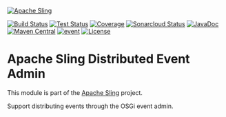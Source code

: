 [![Apache Sling](https://sling.apache.org/res/logos/sling.png)](https://sling.apache.org)

&#32;[![Build Status](https://ci-builds.apache.org/job/Sling/job/modules/job/sling-org-apache-sling-event-dea/job/master/badge/icon)](https://ci-builds.apache.org/job/Sling/job/modules/job/sling-org-apache-sling-event-dea/job/master/)&#32;[![Test Status](https://img.shields.io/jenkins/tests.svg?jobUrl=https://ci-builds.apache.org/job/Sling/job/modules/job/sling-org-apache-sling-event-dea/job/master/)](https://ci-builds.apache.org/job/Sling/job/modules/job/sling-org-apache-sling-event-dea/job/master/test/?width=800&height=600)&#32;[![Coverage](https://sonarcloud.io/api/project_badges/measure?project=apache_sling-org-apache-sling-event-dea&metric=coverage)](https://sonarcloud.io/dashboard?id=apache_sling-org-apache-sling-event-dea)&#32;[![Sonarcloud Status](https://sonarcloud.io/api/project_badges/measure?project=apache_sling-org-apache-sling-event-dea&metric=alert_status)](https://sonarcloud.io/dashboard?id=apache_sling-org-apache-sling-event-dea)&#32;[![JavaDoc](https://www.javadoc.io/badge/org.apache.sling/org.apache.sling.event.dea.svg)](https://www.javadoc.io/doc/org.apache.sling/org-apache-sling-event-dea)&#32;[![Maven Central](https://maven-badges.herokuapp.com/maven-central/org.apache.sling/org.apache.sling.event.dea/badge.svg)](https://search.maven.org/#search%7Cga%7C1%7Cg%3A%22org.apache.sling%22%20a%3A%22org.apache.sling.event.dea%22)&#32;[![event](https://sling.apache.org/badges/group-event.svg)](https://github.com/apache/sling-aggregator/blob/master/docs/group/event.md) [![License](https://img.shields.io/badge/License-Apache%202.0-blue.svg)](https://www.apache.org/licenses/LICENSE-2.0)

# Apache Sling Distributed Event Admin

This module is part of the [Apache Sling](https://sling.apache.org) project.

Support distributing events through the OSGi event admin.
